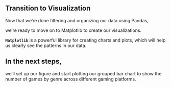 
## Transition to Visualization

Now that we’re done filtering and organizing our data using Pandas,

we’re ready to move on to Matplotlib to create our visualizations.

**`Matplotlib`** is a powerful library for creating charts and plots, which will help us clearly see the patterns in our data.

## In the next steps,
we’ll set up our figure and start plotting our grouped bar chart to show the number of games by genre across different gaming platforms.